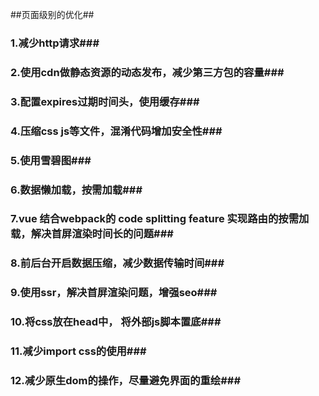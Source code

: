 ##页面级别的优化##
### 1.减少http请求###
### 2.使用cdn做静态资源的动态发布，减少第三方包的容量###
### 3.配置expires过期时间头，使用缓存###
### 4.压缩css js等文件，混淆代码增加安全性###
### 5.使用雪碧图###
### 6.数据懒加载，按需加载###
### 7.vue 结合webpack的 code splitting feature 实现路由的按需加载，解决首屏渲染时间长的问题###
### 8.前后台开启数据压缩，减少数据传输时间###
### 9.使用ssr，解决首屏渲染问题，增强seo###
### 10.将css放在head中， 将外部js脚本置底###
### 11.减少import css的使用###
### 12.减少原生dom的操作，尽量避免界面的重绘###

